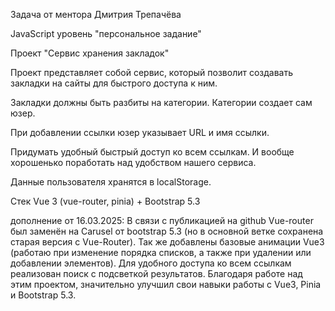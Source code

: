 Задача от ментора Дмитрия Трепачёва

JavaScript уровень "персональное задание"

Проект "Сервис хранения закладок"

Проект представляет собой сервис, который позволит создавать
закладки на сайты для быстрого доступа к ним.

Закладки должны быть разбиты на категории.
Категории создает сам юзер.

При добавлении ссылки юзер указывает URL и имя ссылки.

Придумать удобный быстрый доступ ко всем ссылкам.
И вообще хорошенько поработать над удобством нашего сервиса.

Данные пользователя хранятся в localStorage.

Стек
Vue 3 (vue-router, pinia) + Bootstrap 5.3


дополнение от 16.03.2025: В связи с публикацией на github Vue-router был заменён на Carusel от bootstrap 5.3 (но в основной ветке сохранена старая версия с Vue-Router). Так же добавлены базовые анимации Vue3 (работаю при изменение порядка списков, а также при удалении или добавлении элементов). Для удобного доступа ко всем ссылкам реализован поиск с подсветкой результатов. Благодаря работе над этим проектом, значительно улучшил свои навыки работы с Vue3, Pinia и Bootstrap 5.3.
